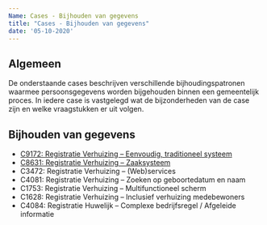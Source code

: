 ```yaml
---
Name: Cases - Bijhouden van gegevens
title: "Cases - Bijhouden van gegevens"
date: '05-10-2020'
---
```


## Algemeen
De onderstaande cases beschrijven verschillende bijhoudingspatronen waarmee persoonsgegevens worden bijgehouden binnen een gemeentelijk proces. In iedere case is vastgelegd wat de bijzonderheden van de case zijn en welke vraagstukken er uit volgen. 

## Bijhouden van gegevens
- [C9172: Registratie Verhuizing – Eenvoudig, traditioneel systeem](./../artefacten/9172.md)
- [C8631: Registratie Verhuizing – Zaaksysteem](./../artefacten/8631.md)
- C3472: Registratie Verhuizing – (Web)services
- C4081: Registratie Verhuizing – Zoeken op geboortedatum en naam
- C1753: Registratie Verhuizing – Multifunctioneel scherm
- C1628: Registratie Verhuizing – Inclusief verhuizing medebewoners
- C4084: Registratie Huwelijk – Complexe bedrijfsregel / Afgeleide informatie
